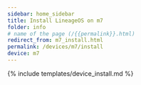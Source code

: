 ```yaml
---
sidebar: home_sidebar
title: Install LineageOS on m7
folder: info
# name of the page (/{{permalink}}.html)
redirect_from: m7_install.html
permalink: /devices/m7/install
device: m7
---
```

{% include templates/device_install.md %}
